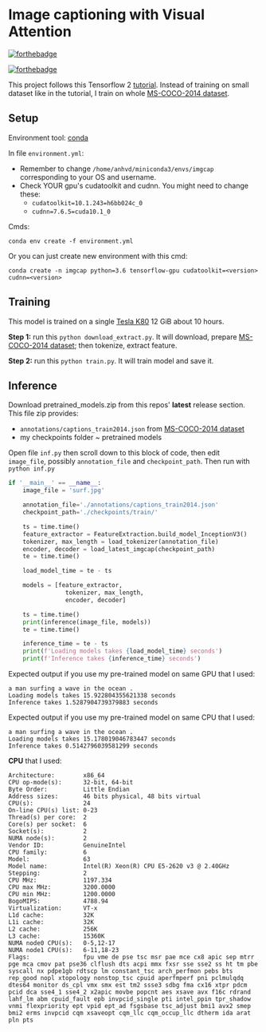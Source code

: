 # Image captioning with Visual Attention

[![forthebadge](https://forthebadge.com/images/badges/made-with-python.svg)](https://forthebadge.com)

[![forthebadge](https://forthebadge.com/images/badges/works-on-my-machine.svg)](https://forthebadge.com)

This project follows this Tensorflow 2 [tutorial](https://www.tensorflow.org/tutorials/text/image_captioning). Instead of training on small dataset like in the tutorial, I train on whole [MS-COCO-2014 dataset](http://images.cocodataset.org/zips/train2014.zip).

## Setup

Environment tool: [conda](https://docs.conda.io/en/latest/)

In file `environment.yml`:
- Remember to change `/home/anhvd/miniconda3/envs/imgcap` corresponding to your OS and username. 
- Check YOUR gpu's cudatoolkit and cudnn. You might need to change these:
    - `cudatoolkit=10.1.243=h6bb024c_0`
    - `cudnn=7.6.5=cuda10.1_0`

Cmds:
```
conda env create -f environment.yml
```

Or you can just create new environment with this cmd:
```
conda create -n imgcap python=3.6 tensorflow-gpu cudatoolkit=<version> cudnn=<version>
```

## Training

This model is trained on a single [Tesla K80](https://www.nvidia.com/en-gb/data-center/tesla-k80/) 12 GiB about 10 hours.

**Step 1:** run this `python download_extract.py`. It will download, prepare [MS-COCO-2014 dataset](http://images.cocodataset.org/zips/train2014.zip); then tokenize, extract feature.

**Step 2:** run this `python train.py`. It will train model and save it.

## Inference

Download pretrained_models.zip from this repos' **latest** release section. This file zip provides:
- `annotations/captions_train2014.json` from [MS-COCO-2014 dataset](http://images.cocodataset.org/zips/train2014.zip)
- my checkpoints folder ~ pretrained models

Open file `inf.py` then scroll down to this block of code, then edit `image_file`, possibly `annotation_file` and `checkpoint_path`. Then run with `python inf.py`
```python
if '__main__' == __name__:
    image_file = 'surf.jpg'

    annotation_file='./annotations/captions_train2014.json' 
    checkpoint_path='./checkpoints/train/'

    ts = time.time()
    feature_extractor = FeatureExtraction.build_model_InceptionV3()
    tokenizer, max_length = load_tokenizer(annotation_file)
    encoder, decoder = load_latest_imgcap(checkpoint_path)
    te = time.time()

    load_model_time = te - ts

    models = [feature_extractor, 
                tokenizer, max_length, 
                encoder, decoder]

    ts = time.time()
    print(inference(image_file, models))
    te = time.time()

    inference_time = te - ts
    print(f'Loading models takes {load_model_time} seconds')
    print(f'Inference takes {inference_time} seconds')
```

Expected output if you use my pre-trained model on same GPU that I used:
```
a man surfing a wave in the ocean .
Loading models takes 15.922804355621338 seconds
Inference takes 1.5287904739379883 seconds
```

Expected output if you use my pre-trained model on same CPU that I used:
```
a man surfing a wave in the ocean .
Loading models takes 15.178019046783447 seconds
Inference takes 0.5142796039581299 seconds
```

__CPU__ that I used:
```
Architecture:        x86_64
CPU op-mode(s):      32-bit, 64-bit
Byte Order:          Little Endian
Address sizes:       46 bits physical, 48 bits virtual
CPU(s):              24
On-line CPU(s) list: 0-23
Thread(s) per core:  2
Core(s) per socket:  6
Socket(s):           2
NUMA node(s):        2
Vendor ID:           GenuineIntel
CPU family:          6
Model:               63
Model name:          Intel(R) Xeon(R) CPU E5-2620 v3 @ 2.40GHz
Stepping:            2
CPU MHz:             1197.334
CPU max MHz:         3200.0000
CPU min MHz:         1200.0000
BogoMIPS:            4788.94
Virtualization:      VT-x
L1d cache:           32K
L1i cache:           32K
L2 cache:            256K
L3 cache:            15360K
NUMA node0 CPU(s):   0-5,12-17
NUMA node1 CPU(s):   6-11,18-23
Flags:               fpu vme de pse tsc msr pae mce cx8 apic sep mtrr pge mca cmov pat pse36 clflush dts acpi mmx fxsr sse sse2 ss ht tm pbe syscall nx pdpe1gb rdtscp lm constant_tsc arch_perfmon pebs bts rep_good nopl xtopology nonstop_tsc cpuid aperfmperf pni pclmulqdq dtes64 monitor ds_cpl vmx smx est tm2 ssse3 sdbg fma cx16 xtpr pdcm pcid dca sse4_1 sse4_2 x2apic movbe popcnt aes xsave avx f16c rdrand lahf_lm abm cpuid_fault epb invpcid_single pti intel_ppin tpr_shadow vnmi flexpriority ept vpid ept_ad fsgsbase tsc_adjust bmi1 avx2 smep bmi2 erms invpcid cqm xsaveopt cqm_llc cqm_occup_llc dtherm ida arat pln pts
```

